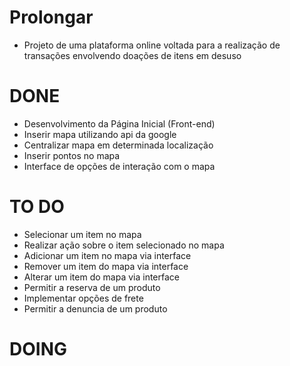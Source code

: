 # Prolongar

* Projeto de uma plataforma online voltada para a realização de transações envolvendo doações de itens em desuso 

# DONE 

* Desenvolvimento da Página Inicial (Front-end)
* Inserir mapa utilizando api da google
* Centralizar mapa em determinada localização
* Inserir pontos no mapa 
* Interface de opções de interação com o mapa

# TO DO 

* Selecionar um item no mapa
* Realizar ação sobre o item selecionado no mapa
* Adicionar um item no mapa via interface
* Remover um item do mapa via interface
* Alterar um item do mapa via interface
* Permitir a reserva de um produto
* Implementar opções de frete
* Permitir a denuncia de um produto 

# DOING